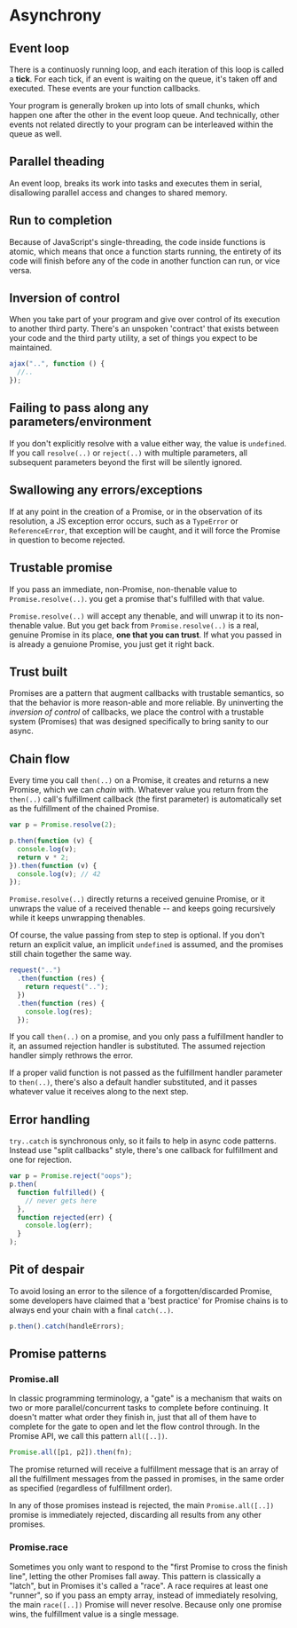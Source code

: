 # Asynchrony

## Event loop

There is a continuosly running loop, and each iteration of this loop is called a **tick**. For each tick, if an event is waiting on the queue, it's taken off and executed. These events are your function callbacks.

Your program is generally broken up into lots of small chunks, which happen one after the other in the event loop queue. And technically, other events not related directly to your program can be interleaved within the queue as well.

## Parallel theading

An event loop, breaks its work into tasks and executes them in serial, disallowing parallel access and changes to shared memory.

## Run to completion

Because of JavaScript's single-threading, the code inside functions is atomic, which means that once a function starts running, the entirety of its code will finish before any of the code in another function can run, or vice versa.

## Inversion of control

When you take part of your program and give over control of its execution to another third party. There's an unspoken 'contract' that exists between your code and the third party utility, a set of things you expect to be maintained.

```js
ajax("..", function () {
  //..
});
```

## Failing to pass along any parameters/environment

If you don't explicitly resolve with a value either way, the value is `undefined`. If you call `resolve(..)` or `reject(..)` with multiple parameters, all subsequent parameters beyond the first will be silently ignored.

## Swallowing any errors/exceptions

If at any point in the creation of a Promise, or in the observation of its resolution, a JS exception error occurs, such as a `TypeError` or `ReferenceError`, that exception will be caught, and it will force the Promise in question to become rejected.

## Trustable promise

If you pass an immediate, non-Promise, non-thenable value to `Promise.resolve(..)`. you get a promise that's fulfilled with that value.

`Promise.resolve(..)` will accept any thenable, and will unwrap it to its non-thenable value. But you get back from `Promise.resolve(..)` is a real, genuine Promise in its place, **one that you can trust**. If what you passed in is already a genuione Promise, you just get it right back.

## Trust built

Promises are a pattern that augment callbacks with trustable semantics, so that the behavior is more reason-able and more reliable. By uninverting the _inversion of control_ of callbacks, we place the control with a trustable system (Promises) that was designed specifically to bring sanity to our async.

## Chain flow

Every time you call `then(..)` on a Promise, it creates and returns a new Promise, which we can _chain_ with.
Whatever value you return from the `then(..)` call's fulfillment callback (the first parameter) is automatically set as the fulfillment of the chained Promise.

```js
var p = Promise.resolve(2);

p.then(function (v) {
  console.log(v);
  return v * 2;
}).then(function (v) {
  console.log(v); // 42
});
```

`Promise.resolve(..)` directly returns a received genuine Promise, or it unwraps the value of a received thenable -- and keeps going recursively while it keeps unwrapping thenables.

Of course, the value passing from step to step is optional. If you don't return an explicit value, an implicit `undefined` is assumed, and the promises still chain together the same way.

```js
request("..")
  .then(function (res) {
    return request("..");
  })
  .then(function (res) {
    console.log(res);
  });
```

If you call `then(..)` on a promise, and you only pass a fulfillment handler to it, an assumed rejection handler is substituted. The assumed rejection handler simply rethrows the error.

If a proper valid function is not passed as the fulfillment handler parameter to `then(..)`, there's also a default handler substituted, and it passes whatever value it receives along to the next step.

## Error handling

`try..catch` is synchronous only, so it fails to help in async code patterns.
Instead use "split callbacks" style, there's one callback for fulfillment and one for rejection.

```js
var p = Promise.reject("oops");
p.then(
  function fulfilled() {
    // never gets here
  },
  function rejected(err) {
    console.log(err);
  }
);
```

## Pit of despair

To avoid losing an error to the silence of a forgotten/discarded Promise, some developers have claimed that a 'best practice' for Promise chains is to always end your chain with a final `catch(..)`.

```js
p.then().catch(handleErrors);
```

## Promise patterns

### Promise.all

In classic programming terminology, a "gate" is a mechanism that waits on two or more parallel/concurrent tasks to complete before continuing. It doesn't matter what order they finish in, just that all of them have to complete for the gate to open and let the flow control through. In the Promise API, we call this pattern `all([..])`.

```js
Promise.all([p1, p2]).then(fn);
```

The promise returned will receive a fulfillment message that is an array of all the fulfillment messages from the passed in promises, in the same order as specified (regardless of fulfillment order).

In any of those promises instead is rejected, the main `Promise.all([..])` promise is immediately rejected, discarding all results from any other promises.

### Promise.race

Sometimes you only want to respond to the "first Promise to cross the finish line", letting the other Promises fall away. This pattern is classically a "latch", but in Promises it's called a "race". A race requires at least one "runner", so if you pass an empty array, instead of immediately resolving, the main `race([..])` Promise will never resolve. Because only one promise wins, the fulfillment value is a single message.
